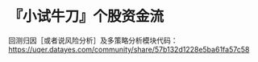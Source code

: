 # 『小试牛刀』个股资金流

回测归因［或者说风险分析］及多策略分析模块代码：https://uqer.datayes.com/community/share/57b132d1228e5ba61fa57c58